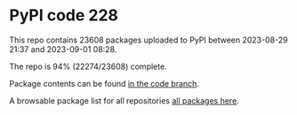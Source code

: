 # PyPI code 228

This repo contains 23608 packages uploaded to PyPI between 
2023-08-29 21:37 and 2023-09-01 08:28.

The repo is 94% (22274/23608) complete.

Package contents can be found [in the code branch](https://github.com/pypi-data/pypi-mirror-228/tree/code/packages).

A browsable package list for all repositories [all packages here](https://pypi-data.github.io/website/repositories/pypi-mirror-228).


